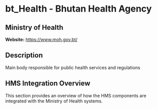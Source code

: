 # bt_Health - Bhutan Health Agency

## Ministry of Health

**Website:** https://www.moh.gov.bt/

## Description

Main body responsible for public health services and regulations

## HMS Integration Overview

This section provides an overview of how the HMS components are integrated with the Ministry of Health systems.
